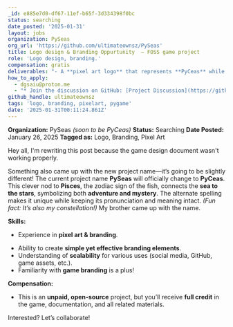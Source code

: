 ```yaml
---
_id: e885e7d0-df67-11ef-b65f-3d334398f0bc
status: searching
date_posted: '2025-01-31'
layout: jobs
organization: PySeas
org_url: 'https://github.com/ultimateownsz/PySeas'
title: Logo design & Branding Oppurtunity  – FOSS game project
role: 'Logo design, branding.'
compensation: gratis
deliverables: "- A **pixel art logo** that represents **PyCeas** while being **clear, readable, and scalable** across different platforms.\r\n* The design could feature **a fish (as a nod to Pisces)**, or something more **pirate-themed**, such as a **ship, compass, treasure, or dice**. *This is open for debate!*\r\n* The **color scheme** should be **simple yet adventurous**, aligning with the game’s **pirate-adventure board game theme**.\r\n* The logo should reflect **both the open sea and the excitement of exploration!**"
how_to_apply:
  - dgsaiu@proton.me
  - "* Join the discussion on GitHub: [Project Discussion](https://github.com/ultimateownsz/PySeas/discussions/94)\r\n* Check out the **Game Design Document (GGD)** for more details: [GGD.md](https://github.com/ultimateownsz/PySeas/blob/main/docs/Game%20Design%20Document/GGD.md)"
github_handle: ultimateownsz
tags: 'logo, branding, pixelart, pygame'
date: '2025-01-31T00:11:24.861Z'
---
```

**Organization:** PySeas *(soon to be PyCeas)*
**Status:** Searching
**Date Posted:** January 26, 2025
**Tagged as:** Logo, Branding, Pixel Art

Hey all, I'm rewriting this post because the game design document wasn't working properly.

Something also came up with the new project name—it’s going to be slightly different! The current project name **PySeas** will officially change to **PyCeas**. This clever nod to **Pisces**, the zodiac sign of the fish, connects the **sea to the stars**, symbolizing both **adventure and mystery**. The alternate spelling makes it unique while keeping its pronunciation and meaning intact. *(Fun fact: It’s also my constellation!)* My brother came up with the name.

**Skills:**
- Experience in **pixel art & branding**.
* Ability to create **simple yet effective branding elements**.
* Understanding of **scalability** for various uses (social media, GitHub, game assets, etc.).
* Familiarity with **game branding** is a plus!

**Compensation:**

- This is an **unpaid, open-source** project, but you’ll receive **full credit** in the game, documentation, and all related materials.

Interested? Let’s collaborate!
